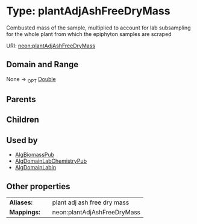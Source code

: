 
# Type: plantAdjAshFreeDryMass


Combusted mass of the sample, multiplied to account for lab subsampling for the whole plant from which the epiphyton samples are scraped

URI: [neon:plantAdjAshFreeDryMass](https://data.neonscience.org/plantAdjAshFreeDryMass)


## Domain and Range

None ->  <sub>OPT</sub> [Double](types/Double.md)

## Parents


## Children


## Used by

 * [AlgBiomassPub](AlgBiomassPub.md)
 * [AlgDomainLabChemistryPub](AlgDomainLabChemistryPub.md)
 * [AlgDomainLabIn](AlgDomainLabIn.md)

## Other properties

|  |  |  |
| --- | --- | --- |
| **Aliases:** | | plant adj ash free dry mass |
| **Mappings:** | | neon:plantAdjAshFreeDryMass |

